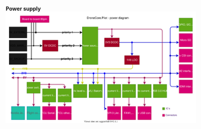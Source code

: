 **Power supply**
![aepilot1_power_supply_diagram.svg](uploads/b57efd96f43692a55a9aa5ef0b2b2d11/aepilot1_power_supply_diagram.svg)
